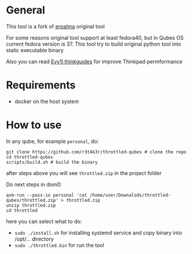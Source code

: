 # General
This tool is a fork of [erpalma](https://github.com/erpalma/throttled) original tool

For some reasons original tool support at least fedora40, but in Qubes OS current fedora version is 37.
This tool try to build original python tool into static executable binary

Also you can read [Evv1l thinkguides](https://evv1l.space/thinkguides/mods_and_fixes/fixing-throttling-issues/) for improve Thinkpad permformance

# Requirements
- docker on the host system

# How to use
In any qube, for example `personal`, do:
```
git clone https://github.com/r3t4k3r/throttled-qubes # clone the repo
cd throttled-qubes
scripts/build.sh # build the binary
```

after steps above you will see `throttled.zip` in the project folder

Do next steps in dom0:
```
qvm-run --pass-io personal 'cat /home/user/Downalods/throttled-qubes/throttled.zip' > throttled.zip
unzip throttled.zip
cd throttled
```

here you can select what to do:
- `sudo ./install.sh` for installing systemd service and copy binary into /opt/... directory
- `sudo ./throttled.bin` for run the tool
